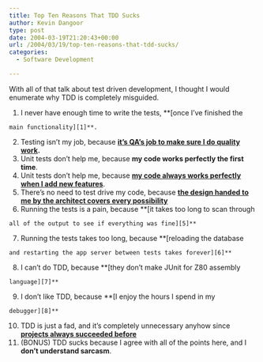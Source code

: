 ```yaml
---
title: Top Ten Reasons That TDD Sucks
author: Kevin Dangoor
type: post
date: 2004-03-19T21:20:43+00:00
url: /2004/03/19/top-ten-reasons-that-tdd-sucks/
categories:
  - Software Development

---
```

With all of that talk about test driven development, I thought I would enumerate why TDD is completely misguided.

  1. I never have enough time to write the tests, **[once I&#8217;ve finished the
  
    main functionality][1]**.
  2. Testing isn&#8217;t my job, because **[it&#8217;s QA&#8217;s job to make sure I do quality work][2].**
  3. Unit tests don&#8217;t help me, because **my code works perfectly the first time**.
  4. Unit tests don&#8217;t help me, because **[my code always works perfectly when I add new features][3]**.
  5. There&#8217;s no need to test drive my code, because **[the design handed to me by the architect covers every possibility][4]**
  6. Running the tests is a pain, because **[it takes too long to scan through
  
    all of the output to see if everything was fine][5]**
  7. Running the tests takes too long, because **[reloading the database
  
    and restarting the app server between tests takes forever][6]**
  8. I can&#8217;t do TDD, because **[they don&#8217;t make JUnit for Z80 assembly
  
    language][7]**
  9. I don&#8217;t like TDD, because **[I enjoy the hours I spend in my
  
    debugger][8]**
 10. TDD is just a fad, and it&#8217;s completely unnecessary anyhow since **[projects always succeeded before][9]**
 11. (BONUS) TDD sucks because I agree with all of the points here, and I **don&#8217;t understand sarcasm**.

 [1]: http://c2.com/cgi/wiki?TestDrivenDevelopment
 [2]: http://www.infoworld.com/article/03/08/01/30FEtestmain_1.html
 [3]: http://www.webopedia.com/TERM/R/regression_testing.html
 [4]: http://www.xprogramming.com/xpmag/expEmergentDesign.htm
 [5]: http://junit.sourceforge.net/javadoc/junit/framework/Assert.html
 [6]: http://www.mockobjects.com/wiki/
 [7]: http://www.xprogramming.com/software.htm
 [8]: http://www.cs.wpi.edu/~gpollice/cs562-s03/Resources/xp_test_driven_development_guidelines.htm
 [9]: http://www.standishgroup.com/sample_research/chaos_1994_1.php